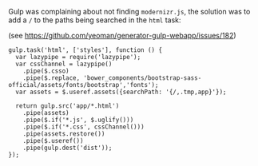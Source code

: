 Gulp was complaining about not finding `modernizr.js`, the solution was to add a `/` to the paths being searched in the `html` task:

(see https://github.com/yeoman/generator-gulp-webapp/issues/182)

```
gulp.task('html', ['styles'], function () {
  var lazypipe = require('lazypipe');
  var cssChannel = lazypipe()
    .pipe($.csso)
    .pipe($.replace, 'bower_components/bootstrap-sass-official/assets/fonts/bootstrap','fonts');
  var assets = $.useref.assets({searchPath: '{/,.tmp,app}'});

  return gulp.src('app/*.html')
    .pipe(assets)
    .pipe($.if('*.js', $.uglify()))
    .pipe($.if('*.css', cssChannel()))
    .pipe(assets.restore())
    .pipe($.useref())
    .pipe(gulp.dest('dist'));
});
```